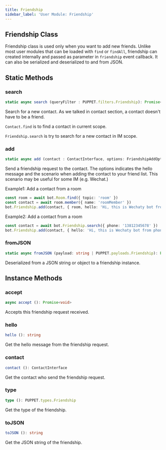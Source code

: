 ```yaml
---
title: Friendship
sidebar_label: 'User Module: Friendship'
---
```


## Friendship Class

Friendship class is used only when you want to add new friends. Unlike most user modules that can be loaded with ```find``` or ```findAll```, friendship can created internally and passed as parameter in ```friendship``` event callback. It can also be serialized and deserialized to and from JSON.

## Static Methods

### search

```ts
static async search (queryFilter : PUPPET.filters.Friendship): Promise<undefined | ContactInterface>
```

Search for a new contact. As we talked in contact section, a contact doesn't have to be a friend. 

```Contact.find``` is to find a contact in current scope.

```Friendship.search``` is try to search for a new contact in IM scope.

### add

```ts
static async add (contact : ContactInterface, options: FriendshipAddOptions): Promise<void>
```

Send a friendship request to the contact. The options indicates the hello message and the scenario when adding the contact to your friend list. This scenario may be useful for some IM (e.g. Wechat.)

Example1: Add a contact from a room

```ts
const room = await bot.Room.find({ topic: 'room' })
const contact = await room.member({ name: 'roomMember' })
bot.Friendship.add(contact, { room, hello: 'Hi, this is Wechaty bot from room.'})
```

Example2: Add a contact from a room

```ts
const contact = await bot.Friendship.search({ phone: '13812345678' })
bot.Friendship.add(contact, { hello: 'Hi, this is Wechaty bot from phone search.'})
```

### fromJSON

```ts
static async fromJSON (payload: string | PUPPET.payloads.Friendship): Promise<FriendshipInterface>
```

Deserialized from a JSON string or object to a friendship instance.

## Instance Methods

### accept

```ts
async accept (): Promise<void>
```

Accepts this friendship request received.

### hello

```ts
hello (): string
```

Get the hello message from the friendship request.

### contact

```ts
contact (): ContactInterface
```

Get the contact who send the friendship request.

### type

```ts
type (): PUPPET.types.Friendship
```

Get the type of the friendship.

### toJSON

```ts
toJSON (): string
```

Get the JSON string of the friendship.

